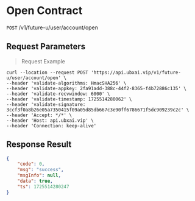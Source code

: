 # Open Contract

`POST` /v1/future-u/user/account/open

## Request Parameters

> Request Example

```shell
curl --location --request POST 'https://api.ubxai.vip/v1/future-u/user/account/open' \
--header 'validate-algorithms: HmacSHA256' \
--header 'validate-appkey: 2fa91add-388c-44f2-8365-f4b72886c135' \
--header 'validate-recvwindow: 6000' \
--header 'validate-timestamp: 1725514280062' \
--header 'validate-signature: 3ccf3f0a8b26e05a7350415f09a05d85db667c3e90ff6786671f5dc909239c2c' \
--header 'Accept: */*' \
--header 'Host: api.ubxai.vip' \
--header 'Connection: keep-alive'
```

## Response Result

```json
{
    "code": 0,
    "msg": "success",
    "msgInfo": null,
    "data": true,
    "ts": 1725514280247
}
```


